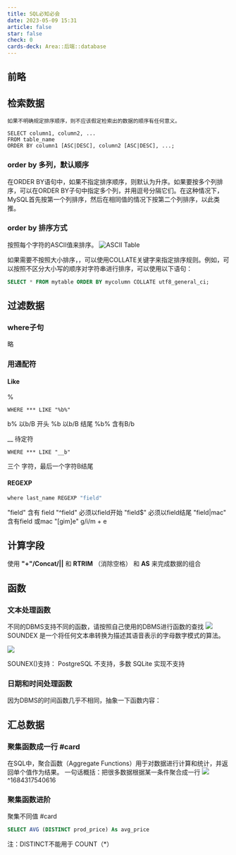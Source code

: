 ```yaml
---
title: SQL必知必会
date: 2023-05-09 15:31
article: false
star: false
check: 0
cards-deck: Area::后端::database
---
```


## 前略

## 检索数据
```ad-tip
如果不明确规定排序顺序，则不应该假定检索出的数据的顺序有任何意义。
```

```mysql
SELECT column1, column2, ...
FROM table_name
ORDER BY column1 [ASC|DESC], column2 [ASC|DESC], ...;
```

### order by 多列，默认顺序
在ORDER BY语句中，如果不指定排序顺序，则默认为升序。如果要按多个列排序，可以在ORDER BY子句中指定多个列，并用逗号分隔它们。在这种情况下，MySQL首先按第一个列排序，然后在相同值的情况下按第二个列排序，以此类推。

### order by 排序方式
按照每个字符的ASCII值来排序。
![ASCII Table](https://www.asciitable.com/asciifull.gif)

如果需要不按照大小排序，，可以使用COLLATE关键字来指定排序规则。例如，可以按照不区分大小写的顺序对字符串进行排序，可以使用以下语句：
```sql
SELECT * FROM mytable ORDER BY mycolumn COLLATE utf8_general_ci;
```

## 过滤数据
### where子句
略

### 用通配符
#### Like
%
```
WHERE *** LIKE "%b%"
```

b% 以b/B 开头
%b 以b/B 结尾
%b% 含有B/b

__
待定符
```
WHERE *** LIKE "__b"
```
三个 字符，最后一个字符B结尾

#### REGEXP
```js
where last_name REGEXP "field"
```
"field"  含有 field
"^field" 必须以field开始
"field$" 必须以field结尾
"field|mac" 含有field 或mac
"\[gim\]e" g/i/m + e

## 计算字段
使用 **"+"/Concat/||** 和 **RTRIM** （消除空格） 和 **AS** 来完成数据的组合

##  函数
### 文本处理函数
不同的DBMS支持不同的函数，请按照自己使用的DBMS进行函数的查找
<img src="http://oss.naglfar28.com/naglfar28/202305091752897.png"/>
SOUNDEX 是一个将任何文本串转换为描述其语音表示的字母数字模式的算法。

<img src="http://oss.naglfar28.com/naglfar28/202305091755424.png"/>

SOUNEX()支持： PostgreSQL 不支持，多数 SQLite 实现不支持

### 日期和时间处理函数
因为DBMS的时间函数几乎不相同，抽象一下函数内容：


## 汇总数据
### 聚集函数成一行 #card
在SQL中，聚合函数（Aggregate Functions）用于对数据进行计算和统计，并返回单个值作为结果。
一句话概括：把很多数据根据某一条件聚合成一行
<img src="http://oss.naglfar28.com/naglfar28/202305171758353.png"/>
^1684317540616
### 聚集函数进阶
聚集不同值 #card 
```sql
SELECT AVG (DISTINCT prod_price) As avg_price
```
注：DISTINCT不能用于 COUNT（\*）

